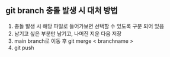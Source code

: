 <h2>git branch 충돌 발생 시 대처 방법</h2>
  <ol>
    <li>충돌 발생 시 해당 파일로 들어가보면 선택할 수 있도록 구분 되어 있음</li>
    <li>남기고 싶은 부분만 남기고, 나머진 지운 다음 저장</li>
    <li>main branch로 이동 후 git merge &lt branchname &gt</li>
    <li>git push</li>
  </ol>
